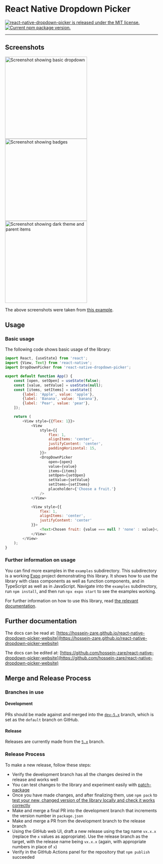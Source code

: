 # React Native Dropdown Picker

[![react-native-dropdown-picker is released under the MIT license.](https://img.shields.io/badge/license-MIT-blue.svg)](https://github.com/hossein-zare/react-native-dropdown-picker/blob/dev-5.x/LICENSE)
[![Current npm package version.](https://img.shields.io/npm/v/react-native-dropdown-picker?color=brightgreen&label=npm%20package)](https://www.npmjs.org/package/react-native-dropdown-picker)

[//]: # (TODO: add badge linking to GitHub repo)

---

## Screenshots

<p float="left">
    <img src="https://user-images.githubusercontent.com/56504893/116790110-e0b36880-aac7-11eb-9ebd-196acee64f7a.png"
      width="270" alt="Screenshot showing basic dropdown" />
    <img src="https://user-images.githubusercontent.com/56504893/116789802-faec4700-aac5-11eb-837b-86f18cbfcf3d.png"
      width="270" alt="Screenshot showing badges" />
    <img src="https://user-images.githubusercontent.com/56504893/116789839-2c651280-aac6-11eb-99e0-b43b608ed8c7.png"
      width="270" alt="Screenshot showing dark theme and parent items" />
</p>

The above screenshots were taken
from [this example](https://snack.expo.dev/8mHmLfcZf).

## Usage

### Basic usage

The following code shows basic usage of the library:

```javascript
import React, {useState} from 'react';
import {View, Text} from 'react-native';
import DropDownPicker from 'react-native-dropdown-picker';

export default function App() {
    const [open, setOpen] = useState(false);
    const [value, setValue] = useState(null);
    const [items, setItems] = useState([
        {label: 'Apple', value: 'apple'},
        {label: 'Banana', value: 'banana'},
        {label: 'Pear', value: 'pear'},
    ]);

    return (
        <View style={{flex: 1}}>
            <View
                style={{
                    flex: 1,
                    alignItems: 'center',
                    justifyContent: 'center',
                    paddingHorizontal: 15,
                }}>
                <DropDownPicker
                    open={open}
                    value={value}
                    items={items}
                    setOpen={setOpen}
                    setValue={setValue}
                    setItems={setItems}
                    placeholder={'Choose a fruit.'}
                />
            </View>

            <View style={{
                flex: 1,
                alignItems: 'center',
                justifyContent: 'center'
            }}>
                <Text>Chosen fruit: {value === null ? 'none' : value}</Text>
            </View>
        </View>
    );
}
```

### Further information on usage

You can find more examples in the `examples` subdirectory. This subdirectory is
a working [Expo](https://github.com/expo/expo) project demonstrating this
library. It shows how to use the library with class components as well as
function components, and in TypeScript as well as in JavaScript. Navigate into
the `examples` subdirectory, run `npm install`, and then run `npx expo start` to
see the examples working.

For further information on how to use this library,
read [the relevant documentation](https://hossein-zare.github.io/react-native-dropdown-picker-website/docs/usage).

## Further documentation

The docs can be read
at: [https://hossein-zare.github.io/react-native-dropdown-picker-website](https://hossein-zare.github.io/react-native-dropdown-picker-website)

The docs can be edited
at: [https://github.com/hossein-zare/react-native-dropdown-picker-website](https://github.com/hossein-zare/react-native-dropdown-picker-website)

## Merge and Release Process

### Branches in use

#### Development

PRs should be made against and merged into
the [`dev-5.x`](https://github.com/hossein-zare/react-native-dropdown-picker)
branch, which is set as the `default` branch on GitHub.

#### Release

Releases are currently made from
the [`5.x`](https://github.com/hossein-zare/react-native-dropdown-picker/tree/5.x)
branch.

### Release Process

To make a new release, follow these steps:

* Verify the development branch has all the changes desired in the release and
  works well
* You can test changes to the library and experiment easily
  with [patch-package](https://www.npmjs.com/package/patch-package)
* Once you have made changes, and after finalizing them, use `npm pack`
  to [test your new, changed version of the library locally and check it works correctly](https://dev.to/scooperdev/use-npm-pack-to-test-your-packages-locally-486e)
* Make and merge a final PR into the development branch that increments the
  version number in `package.json`
* Make and merge a PR from the development branch to the release branch
* Using the GitHub web UI, draft a new release using the tag name `vx.x.x`
  (replace the `x` values as appropriate). Use the release branch as the
  target, with the release name being `vx.x.x` (again, with appropriate
  numbers in place of `x`)
* Verify in the GitHub Actions panel for the repository that `npm publish`
  succeeded

[//]: # (TODO: make templates for pull requests and issues, and CONTRIBUTING.md
    include check people read docs and past issues before submitting new issues
    ensure PRs tested with npm pack: https://dev.to/scooperdev/use-npm-pack-to-test-your-packages-locally-486e
)
